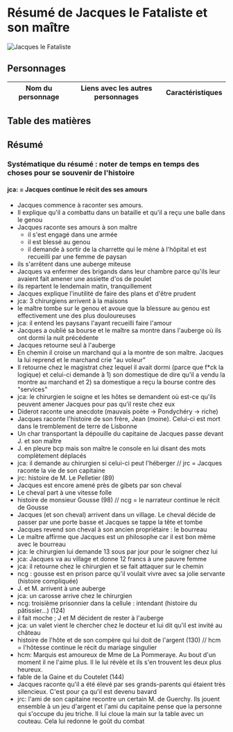 # Résumé de Jacques le Fataliste et son maître
![Jacques le Fataliste](http://imados.fr/content/0/6/1/520610/jacques-le-fataliste.jpg)

## Personnages

Nom du personnage | Liens avec les autres personnages |Caractéristiques
------------------|-----------------------------------|---------------


## Table des matières


## Résumé
### Systématique du résumé : noter de temps en temps des choses pour se souvenir de l'histoire 
#### jca: = Jacques continue le récit des ses amours 

- Jacques commence à raconter ses amours.
- Il explique qu'il a combattu dans un bataille et qu'il a reçu une balle dans le genou
- Jacques raconte ses amours à son maître
	- il s'est engagé dans une armée
	- il est blessé au genou
	- il demande à sortir de la charrette qui le mène à l'hôpital et est recueilli par une femme de paysan
- ils s'arrêtent dans une auberge miteuse
- Jacques va enfermer des brigands dans leur chambre parce qu'ils leur avaient fait amener une assiette d'os de poulet
- ils repartent le lendemain matin, tranquillement
- Jacques explique l'inutilité de faire des plans et d'être prudent 
- jca: 3 chirurgiens arrivent à la maisons
- le maître tombe sur le genou et avoue que la blessure au genou est effectivement une des plus douloureuses
- jca: il entend les paysans l'ayant recueilli faire l'amour
- Jacques a oublié sa bourse et le maître sa montre dans l'auberge où ils ont dormi la nuit précédente 
- Jacques retourne seul à l'auberge
- En chemin il croise un marchand qui a la montre de son maître. Jacques la lui reprend et le marchand crie "au voleur"
- Il retourne chez le magistrat chez lequel il avait dormi (parce que f*ck la logique) et celui-ci demande à  1) son domestique de dire qu'il a vendu la montre au marchand et 2) sa domestique a reçu la bourse contre des "services"
- jca: le chirurgien le soigne et les hôtes se demandent où est-ce qu'ils peuvent amener Jacques pour pas qu'il reste chez eux
- Diderot raconte une anecdote (mauvais poète -> Pondychéry -> riche)
- Jacques raconte l'histoire de son frère, Jean (moine). Celui-ci est mort dans le tremblement de terre de Lisbonne 
- Un char transportant la dépouille du capitaine de Jacques passe devant J. et son maître 
- J. en pleure bcp mais son maître le console en lui disant des mots complètement déplacés
- jca: il demande au chirurgien si celui-ci peut l'héberger
// jrc = Jacques raconte la vie de son capitaine
- jrc: histoire de M. Le Pelletier (89)
- Jacques est encore amené près de gibets par son cheval
- Le cheval part à une vitesse folle
- histoire de monsieur Gousse (98)
// ncg = le narrateur continue le récit de Gousse
- Jacques (et son cheval) arrivent dans un village. Le cheval décide de passer par une porte basse et Jacques se tappe la tête et tombe
- Jacques revend son cheval à son ancien propriétaire : le bourreau
- Le maître affirme que Jacques est un philosophe car il est bon même avec le bourreau 
- jca: le chirurgien lui demande 13 sous par jour pour le soigner chez lui
- jca: Jacques va au village et donne 12 francs à une pauvre femme
- jca: il retourne chez le chirurgien et se fait attaquer sur le chemin
- ncg : gousse est en prison parce qu'il voulait vivre avec sa jolie servante (histoire compliquée)
- J. et M. arrivent à une auberge
- jca: un carosse arrive chez le chirurgien
- ncg: troisième prisonnier dans la cellule : intendant (histoire du pâtissier...) (124)
- il fait moche ; J et M décident de rester à l'auberge
- jca: un valet vient le chercher chez le docteur et lui dit qu'il est invité au château
- histoire de l'hôte et de son compère qui lui doit de l'argent (130)
// hcm = l'hôtesse continue le récit du mariage singulier
- hcm: Marquis est amoureux de Mme de La Pommeraye. Au bout d'un moment il ne l'aime plus. Il le lui révèle et ils s'en trouvent les deux plus heureux. 
- fable de la Gaine et du Coutelet (144)
- Jacques raconte qu'il a été élevé par ses grands-parents qui étaient très silencieux. C'est pour ça qu'il est devenu bavard
- jrc: l'ami de son capitaine recontre un certain M. de Guerchy. Ils jouent ensemble à un jeu d'argent et l'ami du capitaine pense que la personne qui s'occupe du jeu triche. Il lui cloue la main sur la table avec un couteau. Cela lui redonne le goût du combat
